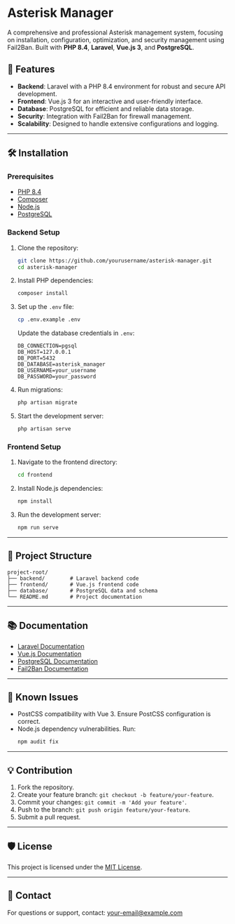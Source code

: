 # Asterisk Manager

A comprehensive and professional Asterisk management system, focusing on installation, configuration, optimization, and security management using Fail2Ban. Built with **PHP 8.4**, **Laravel**, **Vue.js 3**, and **PostgreSQL**.

## 🚀 Features

- **Backend**: Laravel with a PHP 8.4 environment for robust and secure API development.
- **Frontend**: Vue.js 3 for an interactive and user-friendly interface.
- **Database**: PostgreSQL for efficient and reliable data storage.
- **Security**: Integration with Fail2Ban for firewall management.
- **Scalability**: Designed to handle extensive configurations and logging.

---

## 🛠️ Installation

### Prerequisites

- [PHP 8.4](https://www.php.net/)
- [Composer](https://getcomposer.org/)
- [Node.js](https://nodejs.org/)
- [PostgreSQL](https://www.postgresql.org/)

### Backend Setup

1. Clone the repository:
   ```bash
   git clone https://github.com/yourusername/asterisk-manager.git
   cd asterisk-manager
   ```

2. Install PHP dependencies:
   ```bash
   composer install
   ```

3. Set up the `.env` file:
   ```bash
   cp .env.example .env
   ```
   Update the database credentials in `.env`:
   ```env
   DB_CONNECTION=pgsql
   DB_HOST=127.0.0.1
   DB_PORT=5432
   DB_DATABASE=asterisk_manager
   DB_USERNAME=your_username
   DB_PASSWORD=your_password
   ```

4. Run migrations:
   ```bash
   php artisan migrate
   ```

5. Start the development server:
   ```bash
   php artisan serve
   ```

### Frontend Setup

1. Navigate to the frontend directory:
   ```bash
   cd frontend
   ```

2. Install Node.js dependencies:
   ```bash
   npm install
   ```

3. Run the development server:
   ```bash
   npm run serve
   ```

---

## 🔧 Project Structure

```
project-root/
├── backend/        # Laravel backend code
├── frontend/       # Vue.js frontend code
├── database/       # PostgreSQL data and schema
└── README.md       # Project documentation
```

---

## 📚 Documentation

- [Laravel Documentation](https://laravel.com/docs)
- [Vue.js Documentation](https://vuejs.org/)
- [PostgreSQL Documentation](https://www.postgresql.org/docs/)
- [Fail2Ban Documentation](https://www.fail2ban.org/wiki/index.php/Main_Page)

---

## 🐛 Known Issues

- PostCSS compatibility with Vue 3. Ensure PostCSS configuration is correct.
- Node.js dependency vulnerabilities. Run:
  ```bash
  npm audit fix
  ```

---

## 💡 Contribution

1. Fork the repository.
2. Create your feature branch: `git checkout -b feature/your-feature`.
3. Commit your changes: `git commit -m 'Add your feature'`.
4. Push to the branch: `git push origin feature/your-feature`.
5. Submit a pull request.

---

## 🛡️ License

This project is licensed under the [MIT License](https://opensource.org/licenses/MIT).

---

## 📧 Contact

For questions or support, contact: [your-email@example.com](mailto:your-email@example.com)
